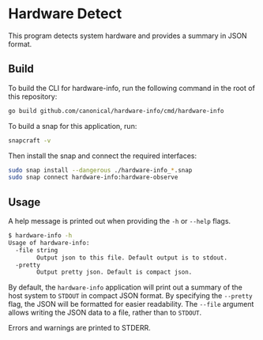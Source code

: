# Hardware Detect

This program detects system hardware and provides a summary in JSON format.

## Build

To build the CLI for hardware-info, run the following command in the root of this repository:

```bash
go build github.com/canonical/hardware-info/cmd/hardware-info
```

To build a snap for this application, run:
```bash
snapcraft -v
```

Then install the snap and connect the required interfaces:
```bash
sudo snap install --dangerous ./hardware-info_*.snap
sudo snap connect hardware-info:hardware-observe
```

## Usage

A help message is printed out when providing the `-h` or `--help` flags.

```bash
$ hardware-info -h
Usage of hardware-info:
  -file string
        Output json to this file. Default output is to stdout.
  -pretty
        Output pretty json. Default is compact json.
```

By default, the `hardware-info` application will print out a summary of the host system to `STDOUT` in compact JSON format.
By specifying the `--pretty` flag, the JSON will be formatted for easier readability.
The `--file` argument allows writing the JSON data to a file, rather than to `STDOUT`.

Errors and warnings are printed to STDERR.
